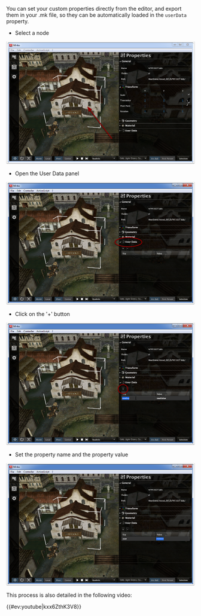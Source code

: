 You can set your custom properties directly from the editor, and export them in your .mk file, so they can be automatically loaded in the `userData` property.

-   Select a node

![](../image/User_Data_-_Select_a_node.png "../image/User_Data_-_Select_a_node.png")

-   Open the User Data panel

![](../image/User_Data_-_Open_the_User_Data_panel.png "../image/User_Data_-_Open_the_User_Data_panel.png")

-   Click on the '+' button

![](../image/User_Data_-_Add_property.png "../image/User_Data_-_Add_property.png")

-   Set the property name and the property value

![](../image/User_Data_-_Set_the_property_name_and_value.png "../image/User_Data_-_Set_the_property_name_and_value.png")

This process is also detailed in the following video:

{{#ev:youtube|kxx6ZthK3V8}}

